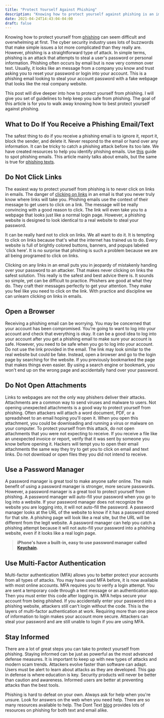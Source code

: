 ```yaml
---
title: "Protect Yourself Against Phishing"
description: "Knowing how to protect yourself against phishing is an important skill for staying safe online."
date: 2021-04-24T14:43:04-04:00
draft: false
---
```


Knowing how to protect yourself from [phishing](/blog/what-is-phishing/) can seem difficult and overwhelming at first. The cyber security industry uses lots of buzzwords that make simple issues a lot more complicated than they really are. However, phishing is a straightforward type of attack. In simple terms, phishing is an attack that attempts to steal a user's password or personal information. Phishing often occurs by email but is now very common over text. Usually, it looks like an message from a company you know and trust asking you to reset your password or login into your account. This is a phishing email looking to steal your account password with a fake webpage that looks like the real company website.

This post will dive deeper into how to protect yourself from phishing. I will give you set of guidelines to help keep you safe from phishing. The goal of this article is for you to walk away knowing how to best protect yourself against phishing.

## What to Do If You Receive a Phishing Email/Text

The safest thing to do if you receive a phishing email is to ignore it, report it, block the sender, and delete it. Never respond to the email or hand over any information. It can be tricky to catch a phishing attack before its too late. We have created resources to help you identify phishing emails. Use [this](/blog/7-ways-to-spot-phishing-emails/) guide to spot phishing emails. This article mainly talks about emails, but the same is true for [phishing texts](/blog/smishing-definition/).

## Do Not Click Links

The easiest way to protect yourself from phishing is to never click on links in emails. The danger of [clicking on links](/blog/clicked-link-spam-text) in an email is that you never truly know where links will take you. Phishing emails use the context of their message to get users to click on a link. The message will be really convincing with a good reason to click. The link will even take you to a webpage that looks just like a normal login page. However, a phishing website is designed to look identical to a real website to steal your password.

It can be really hard not to click on links. We all want to do it. It is tempting to click on links because that's what the internet has trained us to do. Every website is full of brightly colored buttons, banners, and popups labeled 'click here'. It is no surprise that phishing is such a problem because we are all being programed to click on links.

Clicking on any links in an email puts you in jeopardy of mistakenly handing over your password to an attacker. That makes never clicking on links the safest solution. This really is the safest and best advice there is. It sounds so simple, yet can be difficult to practice. Phishers are good at what they do. They craft their messages perfectly to get your attention. They make you feel like you need to click on the link. With practice and discipline we can unlearn clicking on links in emails.

## Open a Browser

Receiving a phishing email can be worrying. You may be concerned that your account has been compromised. You're going to want to log into your account and check that everything is okay. It can be a good idea to log into your account after you get a phishing email to make sure your account is safe. However, you need to be safe when you go to log into your account. Do not use the link provided in the email. The link may look similar to the real website but could be fake. Instead, open a browser and go to the login page by searching for the website. If you previously bookmarked the page that makes things even easier. By using a search engine or bookmark, you won't end up on the wrong page and accidentally hand over your password.

## Do Not Open Attachments

Links to webpages are not the only way phishers deliver their attacks. Attachments are a common way to send viruses and malware to users. Not opening unexpected attachments is a good way to protect yourself from phishing. Often attackers will attach a word document, PDF, or a spreadsheet to an email hoping you'll open it. When you open this attachment, you could be downloading and running a virus or malware on your computer. To protect yourself from this attack, do not open attachments that you were not expecting to receive. If you receive a file like an unexpected invoice or report, verify that it was sent by someone you know before opening it. Hackers will tempt you to open their email attachments the same way they try to get you to click on email and text links. Do not download or open files they you did not intend to receive.

## Use a Password Manager

A password manager is great tool to make anyone safer online. The main benefit of using a password manager is stronger, more secure passwords. However, a password manager is a great tool to protect yourself from phishing. A password manager will auto-fill your password when you go to log into a website. If your password manager does not recognize the website you are logging into, it will not auto-fill the password. A password manager looks at the URL of the website to know if it has a password stored for that site. A phishing page will look like a real site, but the URL will be different from the legit website. A password manager can help you catch a phishing attempt because it will not auto-fill your password into a phishing website, even if it looks like a real login page.

> **iPhone's have a built-in, easy to use password manager called [Keychain](https://support.apple.com/en-us/HT204085).**

## Use Multi-Factor Authentication

Multi-factor authentication (MFA) allows you to better protect your accounts from all types of attacks. You may have used MFA before, it is now available with most online accounts. MFA requires you to verify a login attempt. You are sent a temporary code through a text message or an authentication app. Then you must enter this code after logging in. MFA helps secure your account from being phished. If you accidentally enter your password into a phishing website, attackers still can't login without the code. This is the layers of multi-factor authentication at work. Requiring more than one piece of information to login makes your account more secure. Attackers can steal your password and are still unable to login if you are using MFA.

## Stay Informed

There are a lot of great steps you can take to protect yourself from phishing. Staying informed can be just as powerful as the most advanced defense measures. It is important to keep up with new types of attacks and modern scam trends. Attackers evolve faster than software can adapt. Users must be alert to learn about attacks as they are developed. This gap in defense is where education is key. Security products will never be better than caution and awareness. Informed users are better at preventing attacks than the best tools.

Phishing is hard to defeat on your own. Always ask for help when you're unsure. Look for answers on the web when you need help. There are so many resources available to help. The Dont Text [blog](/blog/) provides lots of resources on phishing for both text and email alike. 